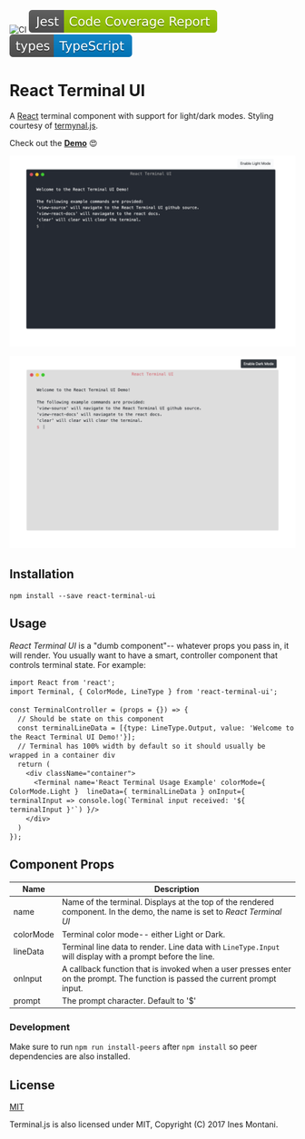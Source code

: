 ![CI](https://github.com/jonmbake/react-terminal-ui/workflows/CI/badge.svg) [![Jest Code Coverage Report](jest-code-coverage-report.svg)](https://jonmbake.github.io/react-terminal-ui/coverage/) ![Types TypeScript](types-type-script.svg)

# React Terminal UI

A [React](https://github.com/facebook/react) terminal component with support for light/dark modes. Styling courtesy of [termynal.js](https://github.com/ines/termynal).

Check out the **[Demo](https://jonmbake.github.io/react-terminal-ui/demo/)** :heart_eyes:

![React Terminal UI Demo Dark](https://github.com/jonmbake/screenshots/raw/master/react-terminal-ui/react-terminal-ui-demo-dark.png)

![React Terminal UI Demo Light](https://github.com/jonmbake/screenshots/raw/master/react-terminal-ui/react-terminal-ui-demo-light.png)

## Installation

```
npm install --save react-terminal-ui
```

## Usage

_React Terminal UI_ is a "dumb component"-- whatever props you pass in, it will render. You usually want to have
a smart, controller component that controls terminal state. For example:

```
import React from 'react';
import Terminal, { ColorMode, LineType } from 'react-terminal-ui';

const TerminalController = (props = {}) => {
  // Should be state on this component
  const terminalLineData = [{type: LineType.Output, value: 'Welcome to the React Terminal UI Demo!'}];
  // Terminal has 100% width by default so it should usually be wrapped in a container div
  return (
    <div className="container">
      <Terminal name='React Terminal Usage Example' colorMode={ ColorMode.Light }  lineData={ terminalLineData } onInput={ terminalInput => console.log(`Terminal input received: '${ terminalInput }'`) }/>
    </div>
  )
});
```

## Component Props

| Name          | Description |
| ------------- | ------------- |
| name          | Name of the terminal. Displays at the top of the rendered component. In the demo, the name is set to _React Terminal UI_ |
| colorMode     | Terminal color mode-- either Light or Dark.  |
| lineData      | Terminal line data to render. Line data with `LineType.Input` will display with a prompt before the line. |
| onInput       | A callback function that is invoked when a user presses enter on the prompt. The function is passed the current prompt input. |
| prompt        | The prompt character. Default to '$' |

### Development

Make sure to run `npm run install-peers` after `npm install` so peer dependencies are also installed.

## License

[MIT](https://opensource.org/licenses/MIT)

Terminal.js is also licensed under MIT, Copyright (C) 2017 Ines Montani.

